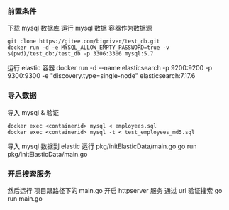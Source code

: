 ### 前置条件
下载 mysql 数据库
运行 mysql 数据 容器作为数据源
```
git clone https://gitee.com/bigriver/test_db.git
docker run -d -e MYSQL_ALLOW_EMPTY_PASSWORD=true -v $(pwd)/test_db:/test_db -p 3306:3306 mysql:5.7
```

运行 elastic 容器
docker run -d --name elasticsearch -p 9200:9200 -p 9300:9300 -e "discovery.type=single-node" elasticsearch:7.17.6

### 导入数据
导入 mysql & 验证
```
docker exec <containerid> mysql < employees.sql
docker exec <containerid> mysql -t < test_employees_md5.sql
```

导入 mysql 数据到 elastic
运行 pkg/initElasticData/main.go
go run pkg/initElasticData/main.go

### 开启搜索服务
然后运行 项目跟路径下的 main.go 开启 httpserver 服务 通过 url 验证搜索
go run main.go